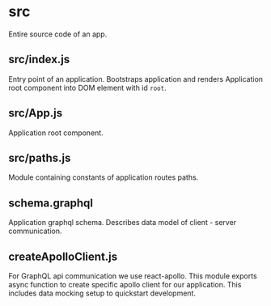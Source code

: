 # src

Entire source code of an app.

## src/index.js

Entry point of an application.
Bootstraps application and renders Application root component into DOM element with id `root`.

## src/App.js

Application root component.

## src/paths.js

Module containing constants of application routes paths.

## schema.graphql

Application graphql schema. Describes data model of client - server communication.

## createApolloClient.js

For GraphQL api communication we use react-apollo.
This module exports async function to create specific apollo client for our application.
This includes data mocking setup to quickstart development.
